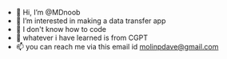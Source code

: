 - 👋 Hi, I’m @MDnoob
- 👀 I’m interested in making a data transfer app
- 🌱 I don't know how to code
- 💞️ whatever i have learned is from CGPT
- 📫 you can reach me via this email id molinpdave@gmail.com

<!---
MDnoob/MDnoob is a ✨ special ✨ repository because its `README.md` (this file) appears on your GitHub profile.
You can click the Preview link to take a look at your changes.
--->

